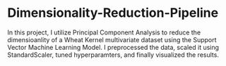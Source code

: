 # Dimensionality-Reduction-Pipeline
In this project, I utilize Principal Component Analysis to reduce the dimensioanlity of a Wheat Kernel multivariate dataset using the Support Vector Machine Learning Model. I preprocessed the data, scaled it using StandardScaler, tuned hyperparamters, and finally visualized the results. 
